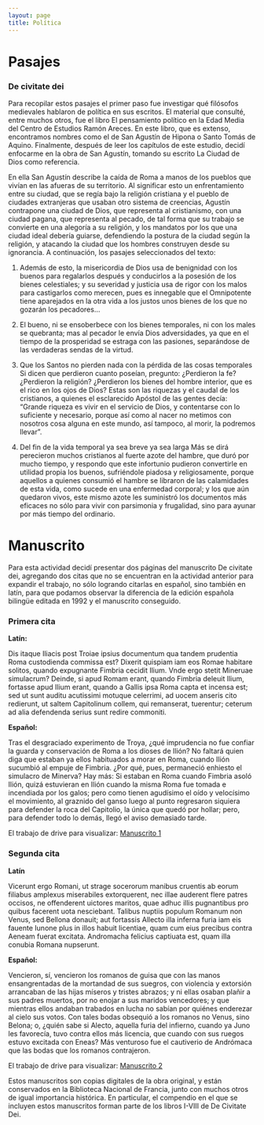 ```yaml
---
layout: page
title: Política
---
```


# Pasajes
### De civitate dei 
Para recopilar estos pasajes el primer paso fue investigar qué filósofos medievales hablaron de política en sus escritos. El material que consulté, entre muchos otros, fue el libro El pensamiento político en la Edad Media del Centro de Estudios Ramón Areces. 
En este libro, que es extenso, encontramos nombres como el de San Agustín de Hipona o Santo Tomás de Aquino. Finalmente, después de leer los capítulos de este estudio, decidí enfocarme en la obra de San Agustín, tomando su escrito La Ciudad de Dios como referencia. 

En ella San Agustín describe la caída de Roma a manos de los pueblos que vivían en las afueras de su territorio. Al significar esto un enfrentamiento entre su ciudad, que se regía bajo la religión cristiana y el pueblo de ciudades extranjeras que usaban otro sistema de creencias, Agustín contrapone una ciudad de Dios, que representa al cristianismo, con una ciudad pagana, que representa al pecado, de tal forma que su trabajo se convierte en una alegoría a su religión, y los mandatos por los que una ciudad ideal debería guiarse, defendiendo la postura de la ciudad según la religión, y atacando la ciudad que los hombres construyen desde su ignorancia. A continuación, los pasajes seleccionados del texto: 

1. Además de esto, la misericordia de Dios usa de benignidad con los buenos para regalarlos después y conducirlos a la posesión de los bienes celestiales; y su severidad y justicia usa de rigor con los malos para castigarlos como merecen, pues es innegable que el Omnipotente tiene aparejados en la otra vida a los justos unos bienes de los que no gozarán los pecadores…

2. El bueno, ni se ensoberbece con los bienes temporales, ni con los males se quebranta; mas al pecador le envía Dios adversidades, ya que en el tiempo de la prosperidad se estraga con las pasiones, separándose de las verdaderas sendas de la virtud.

3. Que los Santos no pierden nada con la pérdida de las cosas temporales Si dicen que perdieron cuanto poseían, pregunto: ¿Perdieron la fe? ¿Perdieron la religión? ¿Perdieron los bienes del hombre interior, que es el rico en los ojos de Dios? Estas son las riquezas y el caudal de los cristianos, a quienes el esclarecido Apóstol de las gentes decía: “Grande riqueza es vivir en el servicio de Dios, y contentarse con lo suficiente y necesario, porque así como al nacer no metimos con nosotros cosa alguna en este mundo, así tampoco, al morir, la podremos llevar”.

4. Del fin de la vida temporal ya sea breve ya sea larga Más se dirá perecieron muchos cristianos al fuerte azote del hambre, que duró por mucho tiempo, y respondo que este infortunio pudieron convertirle en utilidad propia los buenos, sufriéndole piadosa y religiosamente, porque aquellos a quienes consumió el hambre se libraron de las calamidades de esta vida, como sucede en una enfermedad corporal; y los que aún quedaron vivos, este mismo azote les suministró los documentos más eficaces no sólo para vivir con parsimonia y frugalidad, sino para ayunar por más tiempo del ordinario.

# Manuscrito
Para esta actividad decidí presentar dos páginas del manuscrito De civitate dei, agregando dos citas que no se encuentran en la actividad anterior para expandir el trabajo, no sólo logrando citarlas en español, sino también en latín, para que podamos observar la diferencia de la edición española bilingüe editada en 1992 y el manuscrito conseguido. 
### Primera cita
**Latín:** 

Dis itaque Iliacis post Troiae ipsius documentum qua tandem prudentia Roma custodienda commissa est? Dixerit quispiam iam eos Romae habitare solitos, quando expugnante Fimbria cecidit Ilium. Vnde ergo stetit Mineruae simulacrum? Deinde, si apud Romam erant, quando Fimbria deleuit Ilium, fortasse apud Ilium erant, quando a Gallis ipsa Roma capta et incensa est; sed ut sunt auditu acutissimi motuque celerrimi, ad uocem anseris cito redierunt, ut saltem Capitolinum collem, qui remanserat, tuerentur; ceterum ad alia defendenda serius sunt redire commoniti. 

**Español:** 

Tras el desgraciado experimento de Troya, ¿qué imprudencia no fue confiar la guarda y conservación de Roma a los dioses de Ilión? No faltará quien diga que estaban ya ellos habituados a morar en Roma, cuando Ilión sucumbió al empuje de Fimbria. ¿Por qué, pues, permaneció enhiesto el simulacro de Minerva? Hay más: Si estaban en Roma cuando Fimbria asoló Ilión, quizá estuvieran en Ilión cuando la misma Roma fue tomada e incendiada por los galos; pero como tienen agudísimo el oído y velocísimo el movimiento, al graznido del ganso luego al punto regresaron siquiera para defender la roca del Capitolio, la única que quedó por hollar; pero, para defender todo lo demás, llegó el aviso demasiado tarde. 

El trabajo de drive para visualizar: [Manuscrito 1](https://docs.google.com/document/d/1OjLSmc3YaxIblJUIUsgvb-oKKrpQRtd0THaWvLa25mI/edit) 
### Segunda cita
**Latín**

Vicerunt ergo Romani, ut strage socerorum manibus cruentis ab eorum filiabus amplexus miserabiles extorquerent, nec illae auderent flere patres occisos, ne offenderent uictores maritos, quae adhuc illis pugnantibus pro quibus facerent uota nesciebant. Talibus nuptiis populum Romanum non Venus, sed Bellona donauit; aut fortassis Allecto illa inferna furia iam eis fauente Iunone plus in illos habuit licentiae, quam cum eius precibus contra Aeneam fuerat excitata. Andromacha felicius captiuata est, quam illa conubia Romana nupserunt. 

**Español:**

Vencieron, sí, vencieron los romanos de guisa que con las manos ensangrentadas de la mortandad de sus suegros, con violencia y extorsión arrancaban de las hijas míseros y tristes abrazos; y ni ellas osaban plañir a sus padres muertos, por no enojar a sus maridos vencedores; y que mientras ellos andaban trabados en lucha no sabían por quiénes enderezar al cielo sus votos. Con tales bodas obsequió a los romanos no Venus, sino Belona; o, ¿quién sabe si Alecto, aquella furia del infierno, cuando ya Juno les favorecía, tuvo contra ellos más licencia, que cuando con sus ruegos estuvo excitada con Eneas? Más venturoso fue el cautiverio de Andrómaca que las bodas que los romanos contrajeron. 

El trabajo de drive para visualizar: [Manuscrito 2](https://docs.google.com/document/d/1OjLSmc3YaxIblJUIUsgvb-oKKrpQRtd0THaWvLa25mI/edit) 

Estos manuscritos son copias digitales de la obra original, y están conservados en la Biblioteca Nacional de Francia, junto con muchos otros de igual importancia histórica. En particular, el compendio en el que se incluyen estos manuscritos forman parte de los libros I-VIII de De Civitate Dei.
